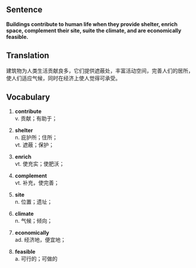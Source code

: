 ## Sentence

**Buildings contribute to human life when they provide shelter, enrich space, complement their site, suite the climate, and are economically feasible.**

## Translation

建筑物为人类生活贡献良多，它们提供遮蔽处，丰富活动空间，完善人们的居所，使人们适应气候，同时在经济上使人觉得可承受。     


## Vocabulary     

1. **contribute**     
v. 贡献；有助于；       

2. **shelter**       
n. 庇护所；住所；     
vt. 遮蔽；保护；      

3. **enrich**        
vt. 使充实；使肥沃；      

4. **complement**       
vt. 补充，使完善；       

5. **site**        
n. 位置；遗址；      

6. **climate**      
n. 气候；倾向；     

7. **economically**       
ad. 经济地，便宜地；      

8. **feasible**       
a. 可行的；可做的       
